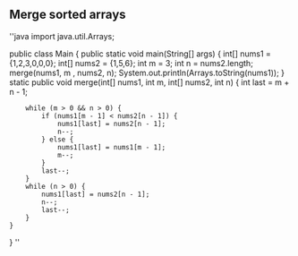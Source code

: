 ## Merge sorted arrays 

''java
import java.util.Arrays;

public class Main {
    public static void main(String[] args) {
        int[] nums1 = {1,2,3,0,0,0};
        int[] nums2 = {1,5,6};
        int m = 3;
        int n = nums2.length;
        merge(nums1, m , nums2, n);
        System.out.println(Arrays.toString(nums1));
    }
    static public void merge(int[] nums1, int m, int[] nums2, int n) {
        int last = m + n - 1;

        while (m > 0 && n > 0) {
            if (nums1[m - 1] < nums2[n - 1]) {
                nums1[last] = nums2[n - 1];
                n--;
            } else {
                nums1[last] = nums1[m - 1];
                m--;
            }
            last--;
        }
        while (n > 0) {
            nums1[last] = nums2[n - 1];
            n--;
            last--;
        }
    }
}
''